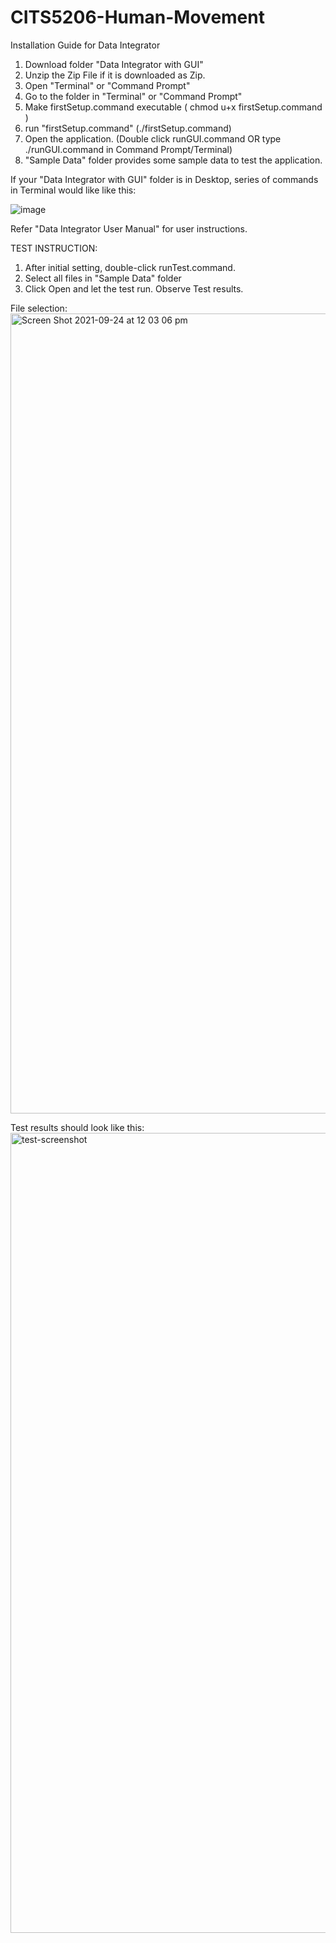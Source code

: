 # CITS5206-Human-Movement

Installation Guide for Data Integrator

1) Download folder "Data Integrator with GUI"
2) Unzip the Zip File if it is downloaded as Zip.
3) Open "Terminal" or "Command Prompt"
4) Go to the folder in "Terminal" or "Command Prompt"
5) Make firstSetup.command executable ( chmod u+x firstSetup.command )
6) run "firstSetup.command" (./firstSetup.command)
7) Open the application. (Double click runGUI.command OR type ./runGUI.command in Command Prompt/Terminal)
8) "Sample Data" folder provides some sample data to test the application.

If your "Data Integrator with GUI" folder is in Desktop, series of commands in Terminal would like like this:

![image](https://user-images.githubusercontent.com/56809330/133559238-6c7df3b5-892d-403f-8adf-d90c2b58d3e1.png)

Refer "Data Integrator User Manual" for user instructions.


TEST INSTRUCTION:

1) After initial setting, double-click runTest.command.
2) Select all files in "Sample Data" folder
3) Click Open and let the test run. Observe Test results.

File selection:
<img width="1280" alt="Screen Shot 2021-09-24 at 12 03 06 pm" src="https://user-images.githubusercontent.com/56809330/134616412-5184e035-e8a5-44da-a114-63f2198feaba.png">

Test results should look like this:
<img width="1280" alt="test-screenshot" src="https://user-images.githubusercontent.com/56809330/134832363-2163b4b9-3853-4346-a628-c3617b1ba75c.png">


